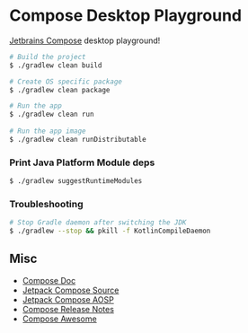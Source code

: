 # Compose Desktop Playground

[Jetbrains Compose][0] desktop playground!

```bash
# Build the project
$ ./gradlew clean build

# Create OS specific package
$ ./gradlew clean package 

# Run the app
$ ./gradlew clean run 
  
# Run the app image
$ ./gradlew clean runDistributable
```

### Print Java Platform Module deps

```bash
$ ./gradlew suggestRuntimeModules
```

### Troubleshooting

```bash
# Stop Gradle daemon after switching the JDK
$ ./gradlew --stop && pkill -f KotlinCompileDaemon

```
## Misc 

 - [Compose Doc](https://developer.android.com/jetpack/compose/documentation)
 - [Jetpack Compose Source](https://github.com/androidx/androidx/tree/androidx-main/compose)
 - [Jetpack Compose AOSP](https://cs.android.com/androidx/platform/frameworks/support/+/androidx-main:compose/)
 - [Compose Release Notes](https://developer.android.com/jetpack/androidx/releases/compose)
 - [Compose Awesome](https://github.com/jetpack-compose/jetpack-compose-awesome)

[0]: https://www.jetbrains.com/lp/compose
[1]: https://filiph.github.io/raytracer/
[2]: https://github.com/filiph/filiphnet/blob/master/tool/spanify.dart
[3]: https://github.com/RayTracing/raytracing.github.io